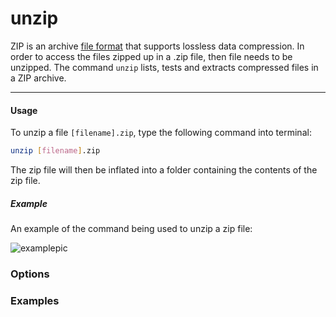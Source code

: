 unzip
====

ZIP is an archive [file format](https://en.wikipedia.org/wiki/Zip_(file_format)) that supports lossless data compression. In order to access the files zipped up in a .zip file, then file needs to be unzipped. The command `unzip` lists, tests and extracts compressed files in a ZIP archive.

---
#### Usage
To unzip a file `[filename].zip`, type the following command into terminal:
~~~ bash
unzip [filename].zip
~~~
The zip file will then be inflated into a folder containing the contents of the zip file.

##### Example
An example of the command being used to unzip a zip file:

![examplepic](https://i.ibb.co/3yN2cW3/Screen-Shot-2019-10-23-at-5-37-35-PM.png "Terminal Unzip Screenshot")

### Options

### Examples

